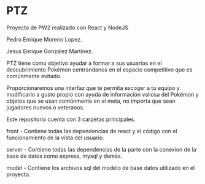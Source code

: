 # PTZ
 Proyecto de PW2 realizado con React y NodeJS

 Pedro Enrique Moreno Lopez.

 Jesus Enrique Gonzalez Martinez.

 PTZ tiene como objetivo ayudar a formar a sus usuarios en el 
 descubrimiento Pokémon centrandanos en el espacio competitivo que es comúnmente evitado.

 Proporcionaremos una interfaz que te permita escoger a tu equipo y
 modificarlo a gusto propio con ayuda de información valiosa del Pokémon
 y objetos que se usan comúnmente en el meta, no importa que sean jugadores nuevos o veteranos.

 Este repositorio cuenta con 3 carpetas principales.

 front - Contiene todas las dependencias de react y el código con el funcionamiento
 de la vista del usuario.

 server - Contiene todas las dependencias de la parte con la conexion de la base de datos
 como express, mysql y demás.

 model - Contiene los archivos sql del modelo de base datos utilizado en el proyecto.
 



 
